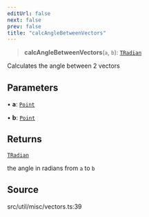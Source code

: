 ```yaml
---
editUrl: false
next: false
prev: false
title: "calcAngleBetweenVectors"
---
```


> **calcAngleBetweenVectors**(`a`, `b`): [`TRadian`](../../../type-aliases/TRadian.md)

Calculates the angle between 2 vectors

## Parameters

• **a**: [`Point`](../../../classes/Point.md)

• **b**: [`Point`](../../../classes/Point.md)

## Returns

[`TRadian`](../../../type-aliases/TRadian.md)

the angle in radians from `a` to `b`

## Source

src/util/misc/vectors.ts:39
